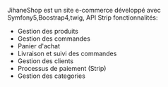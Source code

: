 JihaneShop est  un  site e-commerce développé avec Symfony5,Boostrap4,twig, API Strip
fonctionnalités:
- Gestion des produits
- Gestion des commandes
- Panier d'achat
- Livraison et suivi des commandes
- Gestion des clients
- Processus de paiement (Strip)
- Gestion des categories


